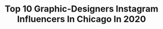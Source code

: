 ---
title: Top 10 Graphic-Designers Instagram Influencers In Chicago In 2020
description: >-
  Find top graphic-designers Instagram influencers in Chicago in 2020. Most popular hashtags: #kawhileonard #kawhi #kobe #graphicdesigner.
platform: Instagram
profiles:
  - username: "tahitian_treat"
    fullname: >-
      The Grand Tahiti
    location: "United States"
    followers: 3299
    engagement: 1372
    commentsToLikes: 0.120743
    id: ck0twx2zvh4980i19vrbq9kfl
    verified: false
    hashtags: "#shemakeschicago, #veuveclicquot, #branding, #womenempowerment"
  - username: "hometown_designs"
    fullname: >-
      Jimmy Mitchell
    location: "United States"
    followers: 62066
    engagement: 1951
    commentsToLikes: 0.013340
    id: ck5qb3owzjnt30i11pefzp2rk
    verified: false
    hashtags: "#zach, #rodman, #curry, #laclippers"
  - username: "ghosttraveler"
    fullname: >-
      ↟ 𝗚𝗵𝗼𝘀𝘁𝘁𝗿𝗮𝘃𝗲𝗹𝗲𝗿 ↟
    location: "United States"
    followers: 7663
    engagement: 892
    commentsToLikes: 0.037998
    id: ck138t3nbhvom0i1928w0nzwy
    verified: false
    hashtags: "#pingame, #artvsartist, #animalcrossingart, #mothman"
  - username: "catcybul"
    fullname: >-
      Venezuelan in Chicago📍
    location: "United States"
    followers: 30249
    engagement: 169
    commentsToLikes: 0.059777
    id: ck0u052q1slwo0i19u30xkquv
    verified: false
    hashtags: "#paidadvertisement, #tiktok, #throwbackthursday, #makeup"
  - username: "hawkedits_"
    fullname: >-
      JH
    location: "United States"
    followers: 6497
    engagement: 1358
    commentsToLikes: 0.024629
    id: ck14i3jeudgpd0i19x5n4pl7z
    verified: false
    hashtags: "#diakite, #braxtonkey, #nuggets, #brooklynnets"
  - username: "jazzalba.jpg"
    fullname: >-
      Jazz Alba
    location: "United States"
    followers: 9107
    engagement: 1405
    commentsToLikes: 0.077095
    id: ck8sz93fmnjj30j78bvdck789
    verified: false
    hashtags: "#aarongordon, #orlandomagic, #choreography, #whoworeitbetter"
  - username: "cottonwood312"
    fullname: >-
      Jane Wongjirad
    location: "United States"
    followers: 6456
    engagement: 1032
    commentsToLikes: 0.039379
    id: ck9wd5mo4e5z30j78gf0fq1ls
    verified: false
    hashtags: "#ampersand, #motherslove, #showrespect, #flowers"
  - username: "eg.studios"
    fullname: >-
      
    location: "United States"
    followers: 14211
    engagement: 485
    commentsToLikes: 0.028022
    id: ck5qb37syjldq0i11d8szvwgz
    verified: false
    hashtags: "#houstonrockets, #sneaker, #houseofheat, #celtics"
  - username: "bayareadesigns"
    fullname: >-
      Jeremy Jae Aguinaldo
    location: "United States"
    followers: 14767
    engagement: 953
    commentsToLikes: 0.044018
    id: ck14lqe3tvys80i19o3vklwl6
    verified: false
    hashtags: ""
  - username: "lv_visuals"
    fullname: >-
      LV | Sports Designer
    location: "United States"
    followers: 5067
    engagement: 2864
    commentsToLikes: 0.020833
    id: ckap1kkiuuxjk0i786lejq4z2
    verified: false
    hashtags: "#memphis, #apple, #cleveland, #brodie"
---